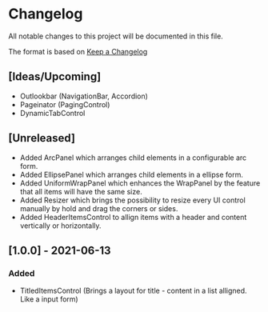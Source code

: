 # Changelog
All notable changes to this project will be documented in this file.

The format is based on [Keep a Changelog](https://keepachangelog.com/en/1.0.0/)

## [Ideas/Upcoming]
* Outlookbar (NavigationBar, Accordion)
* Pageinator (PagingControl)
* DynamicTabControl

## [Unreleased]
* Added ArcPanel which arranges child elements in a configurable arc form.
* Added EllipsePanel which arranges child elements in a ellipse form.
* Added UniformWrapPanel which enhances the WrapPanel by the feature that all items will have the same size.
* Added Resizer which brings the possibility to resize every UI control manually by hold and drag the corners or sides.
* Added HeaderItemsControl to allign items with a header and content vertically or horizontally.

## [1.0.0] - 2021-06-13
### Added
* TitledItemsControl (Brings a layout for title - content in a list alligned. Like a input form)
